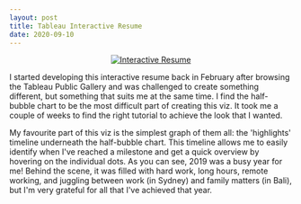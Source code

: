 ```yaml
---
layout: post
title: Tableau Interactive Resume
date: 2020-09-10
---
```


<center><div class='tableauPlaceholder' id='viz1635830197905' style='position: relative'>
  
<noscript><a href='#'>
  <img alt='Interactive Resume ' src='https:&#47;&#47;public.tableau.com&#47;static&#47;images&#47;Ek&#47;EkaSubrata-InteractiveResume&#47;InteractiveResume&#47;1_rss.png' style='border: none' /></a>
  </noscript>
  <object class='tableauViz'  style='display:none;'>
    <param name='host_url' value='https%3A%2F%2Fpublic.tableau.com%2F' /> 
    <param name='embed_code_version' value='3' /> 
    <param name='site_root' value='' />
    <param name='name' value='EkaSubrata-InteractiveResume&#47;InteractiveResume' />
    <param name='tabs' value='no' /><param name='toolbar' value='yes' />
    <param name='static_image' value='https:&#47;&#47;public.tableau.com&#47;static&#47;images&#47;Ek&#47;EkaSubrata-InteractiveResume&#47;InteractiveResume&#47;1.png' /> 
    <param name='animate_transition' value='yes' />
    <param name='display_static_image' value='yes' />
    <param name='display_spinner' value='yes' />
    <param name='display_overlay' value='yes' />
    <param name='display_count' value='yes' />
    <param name='language' value='en-GB' />
  </object>
  </div>                
  <script type='text/javascript'>                    
  var divElement = document.getElementById('viz1635830197905');                    
  var vizElement = divElement.getElementsByTagName('object')[0];                    
  vizElement.style.width='1016px';
  vizElement.style.height='1091px';                    
  var scriptElement = document.createElement('script');                    
  scriptElement.src = 'https://public.tableau.com/javascripts/api/viz_v1.js';                    
  vizElement.parentNode.insertBefore(scriptElement, vizElement);                
</script></center>
  
I started developing this interactive resume back in February after browsing the Tableau Public Gallery and was challenged to create something different, but something that suits me at the same time. I find the half-bubble chart to be the most difficult part of creating this viz. It took me a couple of weeks to find the right tutorial to achieve the look that I wanted. 

My favourite part of this viz is the simplest graph of them all: the 'highlights' timeline underneath the half-bubble chart. This timeline allows me to easily identify when I've reached a milestone and get a quick overview by hovering on the individual dots. As you can see, 2019 was a busy year for me! Behind the scene, it was filled with hard work, long hours, remote working, and juggling between work (in Sydney) and family matters (in Bali), but I'm very grateful for all that I've achieved that year.



